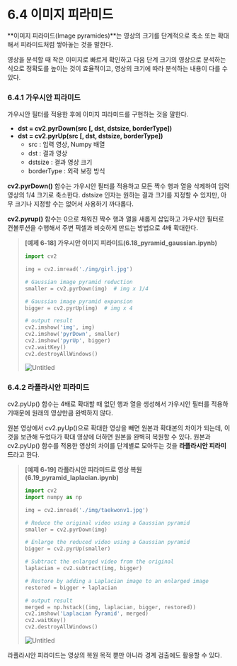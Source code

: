 # 6.4 이미지 피라미드

**이미지 피라미드(Image pyramides)**는 영상의 크기를 단계적으로 축소 또는 확대해서 피라미드처럼 쌓아놓는 것을 말한다.

영상을 분석할 때 작은 이미지로 빠르게 확인하고 다음 단계 크기의 영상으로 분석하는 식으로 정확도를 높이는 것이 효율적이고, 영상의 크기에 따라 분석하는 내용이 다를 수 있다.

### 6.4.1 가우시안 피라미드

가우시안 필터를 적용한 후에 이미지 피라미드를 구현하는 것을 말한다.

- **dst = cv2.pyrDown(src [, dst, dstsize, borderType])**
- **dst = cv2.pyrUp(src [, dst, dstsize, borderType])**
    - src : 입력 영상, Numpy 배열
    - dst : 결과 영상
    - dstsize : 결과 영상 크기
    - borderType : 외곽 보정 방식

**cv2.pyrDown()** 함수는 가우시안 필터를 적용하고 모든 짝수 행과 열을 삭제하여 입력 영상의 1/4 크기로 축소한다. dstsize 인자는 원하는 결과 크기를 지정할 수 있지만, 아무 크기나 지정할 수는 없어서 사용하기 까다롭다.

**cv2.pyrup()** 함수는 0으로 채워진 짝수 행과 열을 새롭게 삽입하고 가우시안 필터로 컨볼루션을 수행해서 주변 픽셀과 비슷하게 만드는 방법으로 4배 확대한다.

> **[예제 6-18] 가우시안 이미지 피라미드(6.18_pyramid_gaussian.ipynb)**
> 
> 
> ```python
> import cv2
> 
> img = cv2.imread('./img/girl.jpg')
> 
> # Gaussian image pyramid reduction
> smaller = cv2.pyrDown(img)  # img x 1/4
> 
> # Gaussian image pyramid expansion
> bigger = cv2.pyrUp(img)  # img x 4
> 
> # output result
> cv2.imshow('img', img)
> cv2.imshow('pyrDown', smaller)
> cv2.imshow('pyrUp', bigger)
> cv2.waitKey()
> cv2.destroyAllWindows()
> ```
> 
> ![Untitled](6%204%20%E1%84%8B%E1%85%B5%E1%84%86%E1%85%B5%E1%84%8C%E1%85%B5%20%E1%84%91%E1%85%B5%E1%84%85%E1%85%A1%E1%84%86%E1%85%B5%E1%84%83%E1%85%B3%2060b6eb98dd4c4f16aa006ee6e3fe9512/Untitled.png)
> 

### 6.4.2 라플라시안 피라미드

cv2.pyUp() 함수는 4배로 확대할 때 없던 행과 열을 생성해서 가우시안 필터를 적용하기때문에 원래의 영상만큼 완벽하지 않다. 

원본 영상에서 cv2.pyUp()으로 확대한 영상을 빼면 원본과 확대본의 차이가 되는데, 이것을 보관해 두었다가 확대 영상에 더하면 원본을 완벽히 복원할 수 있다. 원본과 cv2.pyUp() 함수를 적용한 영상의 차이를 단계별로 모아두는 것을 **라플라시안 피라미드**라고 한다.

> **[예제 6-19] 라플라시안 피라미드로 영상 복원(6.19_pyramid_laplacian.ipynb)**
> 
> 
> ```python
> import cv2
> import numpy as np
> 
> img = cv2.imread('./img/taekwonv1.jpg')
> 
> # Reduce the original video using a Gaussian pyramid
> smaller = cv2.pyrDown(img)
> 
> # Enlarge the reduced video using a Gaussian pyramid
> bigger = cv2.pyrUp(smaller)
> 
> # Subtract the enlarged video from the original
> laplacian = cv2.subtract(img, bigger)
> 
> # Restore by adding a Laplacian image to an enlarged image
> restored = bigger + laplacian
> 
> # output result
> merged = np.hstack((img, laplacian, bigger, restored))
> cv2.imshow('Laplacian Pyramid', merged)
> cv2.waitKey()
> cv2.destroyAllWindows()
> ```
> 
> ![Untitled](6%204%20%E1%84%8B%E1%85%B5%E1%84%86%E1%85%B5%E1%84%8C%E1%85%B5%20%E1%84%91%E1%85%B5%E1%84%85%E1%85%A1%E1%84%86%E1%85%B5%E1%84%83%E1%85%B3%2060b6eb98dd4c4f16aa006ee6e3fe9512/Untitled%201.png)
> 

라플라시안 피라미드는 영상의 복원 목적 뿐만 아니라 경계 검출에도 활용할 수 있다.